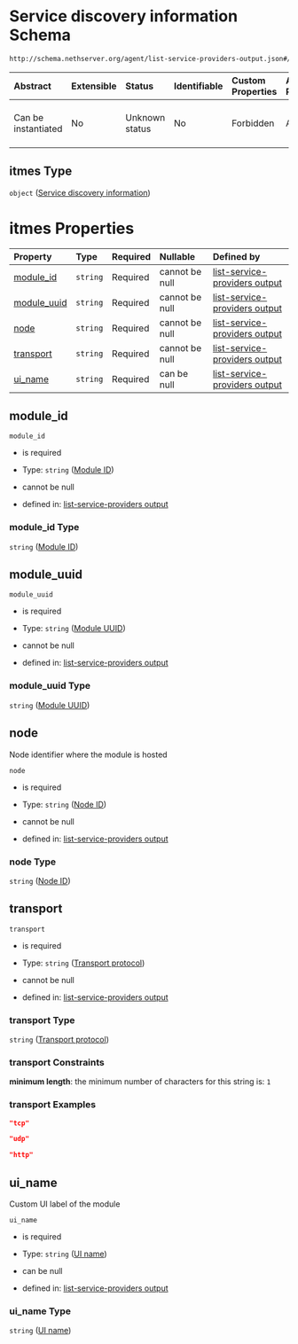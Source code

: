 # Service discovery information Schema

```txt
http://schema.nethserver.org/agent/list-service-providers-output.json#/itmes
```



| Abstract            | Extensible | Status         | Identifiable | Custom Properties | Additional Properties | Access Restrictions | Defined In                                                                                              |
| :------------------ | :--------- | :------------- | :----------- | :---------------- | :-------------------- | :------------------ | :------------------------------------------------------------------------------------------------------ |
| Can be instantiated | No         | Unknown status | No           | Forbidden         | Allowed               | none                | [list-service-providers-output.json\*](agent/list-service-providers-output.json "open original schema") |

## itmes Type

`object` ([Service discovery information](list-service-providers-output-service-discovery-information.md))

# itmes Properties

| Property                     | Type     | Required | Nullable       | Defined by                                                                                                                                                                                                                        |
| :--------------------------- | :------- | :------- | :------------- | :-------------------------------------------------------------------------------------------------------------------------------------------------------------------------------------------------------------------------------- |
| [module\_id](#module_id)     | `string` | Required | cannot be null | [list-service-providers output](list-service-providers-output-service-discovery-information-properties-module-id.md "http://schema.nethserver.org/agent/list-service-providers-output.json#/itmes/properties/module_id")          |
| [module\_uuid](#module_uuid) | `string` | Required | cannot be null | [list-service-providers output](list-service-providers-output-service-discovery-information-properties-module-uuid.md "http://schema.nethserver.org/agent/list-service-providers-output.json#/itmes/properties/module_uuid")      |
| [node](#node)                | `string` | Required | cannot be null | [list-service-providers output](list-service-providers-output-service-discovery-information-properties-node-id.md "http://schema.nethserver.org/agent/list-service-providers-output.json#/itmes/properties/node")                 |
| [transport](#transport)      | `string` | Required | cannot be null | [list-service-providers output](list-service-providers-output-service-discovery-information-properties-transport-protocol.md "http://schema.nethserver.org/agent/list-service-providers-output.json#/itmes/properties/transport") |
| [ui\_name](#ui_name)         | `string` | Required | can be null    | [list-service-providers output](list-service-providers-output-service-discovery-information-properties-ui-name.md "http://schema.nethserver.org/agent/list-service-providers-output.json#/itmes/properties/ui_name")              |

## module\_id



`module_id`

* is required

* Type: `string` ([Module ID](list-service-providers-output-service-discovery-information-properties-module-id.md))

* cannot be null

* defined in: [list-service-providers output](list-service-providers-output-service-discovery-information-properties-module-id.md "http://schema.nethserver.org/agent/list-service-providers-output.json#/itmes/properties/module_id")

### module\_id Type

`string` ([Module ID](list-service-providers-output-service-discovery-information-properties-module-id.md))

## module\_uuid



`module_uuid`

* is required

* Type: `string` ([Module UUID](list-service-providers-output-service-discovery-information-properties-module-uuid.md))

* cannot be null

* defined in: [list-service-providers output](list-service-providers-output-service-discovery-information-properties-module-uuid.md "http://schema.nethserver.org/agent/list-service-providers-output.json#/itmes/properties/module_uuid")

### module\_uuid Type

`string` ([Module UUID](list-service-providers-output-service-discovery-information-properties-module-uuid.md))

## node

Node identifier where the module is hosted

`node`

* is required

* Type: `string` ([Node ID](list-service-providers-output-service-discovery-information-properties-node-id.md))

* cannot be null

* defined in: [list-service-providers output](list-service-providers-output-service-discovery-information-properties-node-id.md "http://schema.nethserver.org/agent/list-service-providers-output.json#/itmes/properties/node")

### node Type

`string` ([Node ID](list-service-providers-output-service-discovery-information-properties-node-id.md))

## transport



`transport`

* is required

* Type: `string` ([Transport protocol](list-service-providers-output-service-discovery-information-properties-transport-protocol.md))

* cannot be null

* defined in: [list-service-providers output](list-service-providers-output-service-discovery-information-properties-transport-protocol.md "http://schema.nethserver.org/agent/list-service-providers-output.json#/itmes/properties/transport")

### transport Type

`string` ([Transport protocol](list-service-providers-output-service-discovery-information-properties-transport-protocol.md))

### transport Constraints

**minimum length**: the minimum number of characters for this string is: `1`

### transport Examples

```json
"tcp"
```

```json
"udp"
```

```json
"http"
```

## ui\_name

Custom UI label of the module

`ui_name`

* is required

* Type: `string` ([UI name](list-service-providers-output-service-discovery-information-properties-ui-name.md))

* can be null

* defined in: [list-service-providers output](list-service-providers-output-service-discovery-information-properties-ui-name.md "http://schema.nethserver.org/agent/list-service-providers-output.json#/itmes/properties/ui_name")

### ui\_name Type

`string` ([UI name](list-service-providers-output-service-discovery-information-properties-ui-name.md))
